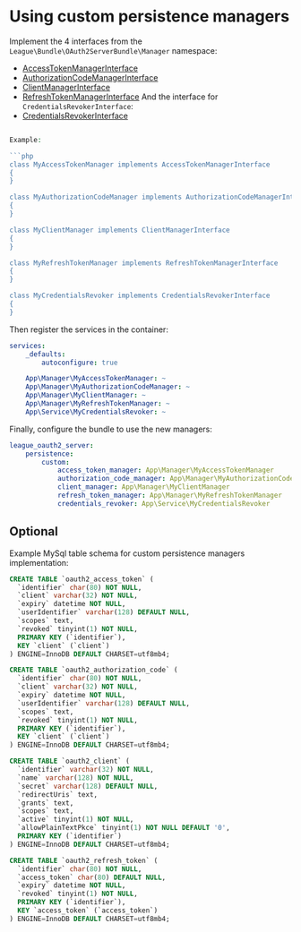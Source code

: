 # Using custom persistence managers

Implement the 4 interfaces from the `League\Bundle\OAuth2ServerBundle\Manager` namespace:
- [AccessTokenManagerInterface](../src/Manager/AccessTokenManagerInterface.php)
- [AuthorizationCodeManagerInterface](../src/Manager/AuthorizationCodeManagerInterface.php)
- [ClientManagerInterface](../src/Manager/ClientManagerInterface.php)
- [RefreshTokenManagerInterface](../src/Manager/RefreshTokenManagerInterface.php)
And the interface for `CredentialsRevokerInterface`:
- [CredentialsRevokerInterface](../src/Service/CredentialsRevokerInterface.php)

```php

Example:

```php
class MyAccessTokenManager implements AccessTokenManagerInterface
{
}

class MyAuthorizationCodeManager implements AuthorizationCodeManagerInterface
{
}

class MyClientManager implements ClientManagerInterface
{
}

class MyRefreshTokenManager implements RefreshTokenManagerInterface
{
}

class MyCredentialsRevoker implements CredentialsRevokerInterface
{
}
```

Then register the services in the container:

```yaml
services:
    _defaults:
        autoconfigure: true

    App\Manager\MyAccessTokenManager: ~
    App\Manager\MyAuthorizationCodeManager: ~
    App\Manager\MyClientManager: ~
    App\Manager\MyRefreshTokenManager: ~
    App\Service\MyCredentialsRevoker: ~
```

Finally, configure the bundle to use the new managers:

```yaml
league_oauth2_server:
    persistence:
        custom:
            access_token_manager: App\Manager\MyAccessTokenManager
            authorization_code_manager: App\Manager\MyAuthorizationCodeManager
            client_manager: App\Manager\MyClientManager
            refresh_token_manager: App\Manager\MyRefreshTokenManager
            credentials_revoker: App\Service\MyCredentialsRevoker
```

## Optional

Example MySql table schema for custom persistence managers implementation:
```sql
CREATE TABLE `oauth2_access_token` (
  `identifier` char(80) NOT NULL,
  `client` varchar(32) NOT NULL,
  `expiry` datetime NOT NULL,
  `userIdentifier` varchar(128) DEFAULT NULL,
  `scopes` text,
  `revoked` tinyint(1) NOT NULL,
  PRIMARY KEY (`identifier`),
  KEY `client` (`client`)
) ENGINE=InnoDB DEFAULT CHARSET=utf8mb4;

CREATE TABLE `oauth2_authorization_code` (
  `identifier` char(80) NOT NULL,
  `client` varchar(32) NOT NULL,
  `expiry` datetime NOT NULL,
  `userIdentifier` varchar(128) DEFAULT NULL,
  `scopes` text,
  `revoked` tinyint(1) NOT NULL,
  PRIMARY KEY (`identifier`),
  KEY `client` (`client`)
) ENGINE=InnoDB DEFAULT CHARSET=utf8mb4;

CREATE TABLE `oauth2_client` (
  `identifier` varchar(32) NOT NULL,
  `name` varchar(128) NOT NULL,
  `secret` varchar(128) DEFAULT NULL,
  `redirectUris` text,
  `grants` text,
  `scopes` text,
  `active` tinyint(1) NOT NULL,
  `allowPlainTextPkce` tinyint(1) NOT NULL DEFAULT '0',
  PRIMARY KEY (`identifier`)
) ENGINE=InnoDB DEFAULT CHARSET=utf8mb4;

CREATE TABLE `oauth2_refresh_token` (
  `identifier` char(80) NOT NULL,
  `access_token` char(80) DEFAULT NULL,
  `expiry` datetime NOT NULL,
  `revoked` tinyint(1) NOT NULL,
  PRIMARY KEY (`identifier`),
  KEY `access_token` (`access_token`)
) ENGINE=InnoDB DEFAULT CHARSET=utf8mb4;
```
